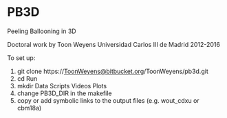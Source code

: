 PB3D
====

Peeling Ballooning in 3D

Doctoral work by Toon Weyens
Universidad Carlos III de Madrid
2012-2016

To set up:
1. git clone https://ToonWeyens@bitbucket.org/ToonWeyens/pb3d.git
2. cd Run
3. mkdir Data Scripts Videos Plots
4. change PB3D_DIR in the makefile
5. copy or add symbolic links to the output files (e.g. wout_cdxu or cbm18a)
